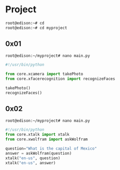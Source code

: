 # Project

```sh
root@edison:~# cd
root@edison:~# cd myproject
```

## 0x01

```sh
root@edison:~/myproject# nano main.py 
```

```python
#!/usr/bin/python

from core.xcamera import takePhoto
from core.xfacerecognition import recognizeFaces

takePhoto()
recognizeFaces()
```

## 0x02


```sh
root@edison:~/myproject# nano main.py 
```

```python
#!/usr/bin/python
from core.xtalk import xtalk
from core.xwolfram import askWolfram

question="What is the capital of Mexico"
answer = askWolfram(question)
xtalk("en-us", question)
xtalk("en-us", answer)
```